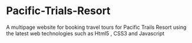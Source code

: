 # Pacific-Trials-Resort
A multipage website for booking travel tours for Pacific Trails Resort using the latest web technologies such as Html5 , CSS3 and Javascript 
